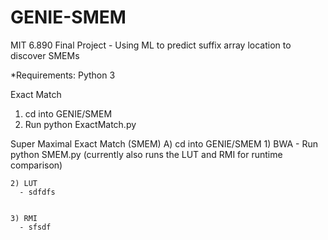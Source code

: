 # GENIE-SMEM
MIT 6.890 Final Project - Using ML to predict suffix array location to discover SMEMs

*Requirements: Python 3

Exact Match
1) cd into GENIE/SMEM
2) Run python ExactMatch.py


Super Maximal Exact Match (SMEM)
  A) cd into GENIE/SMEM
    1) BWA
      - Run python SMEM.py (currently also runs the LUT and RMI for runtime comparison)
    
    2) LUT
      - sdfdfs
    
    
    3) RMI
      - sfsdf
